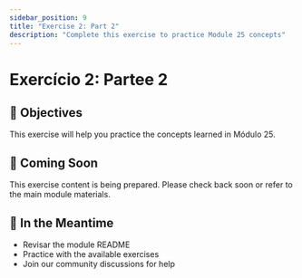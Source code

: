 ```yaml
---
sidebar_position: 9
title: "Exercise 2: Part 2"
description: "Complete this exercise to practice Module 25 concepts"
---
```


# Exercício 2: Partee 2

## 🎯 Objectives

This exercise will help you practice the concepts learned in Módulo 25.

## 📝 Coming Soon

This exercise content is being prepared. Please check back soon or refer to the main module materials.

## 🚀 In the Meantime

- Revisar the module README
- Practice with the available exercises
- Join our community discussions for help
